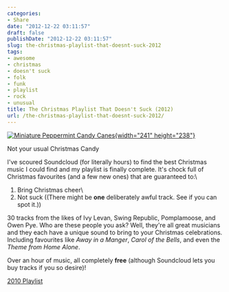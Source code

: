 ```yaml
---
categories:
- Share
date: "2012-12-22 03:11:57"
draft: false
publishDate: "2012-12-22 03:11:57"
slug: the-christmas-playlist-that-doesnt-suck-2012
tags:
- awesome
- christmas
- doesn't suck
- folk
- funk
- playlist
- rock
- unusual
title: The Christmas Playlist That Doesn't Suck (2012)
url: /the-christmas-playlist-that-doesnt-suck-2012/
---
```

[![Miniature Peppermint Candy
Canes](//farm3.staticflickr.com/2407/2065843955_18b37f7483_o.jpg){width="241"
height="238"}](http://www.flickr.com/photos/wordollhouses/2065843955/ "Miniature Peppermint Candy Canes by Aminimanda, on Flickr")

Not your usual Christmas Candy

I've scoured Soundcloud (for literally hours) to find the best Christmas
music I could find and my playlist is finally complete. It's chock full
of Christmas favourites (and a few new ones) that are guaranteed to:\
1) Bring Christmas cheer\
2) Not suck ((There might be **one** deliberately awful track. See if
you can spot it.))

30 tracks from the likes of Ivy Levan, Swing Republic, Pomplamoose, and
Owen Pye. Who are these people you ask? Well, they're all great
musicians and they each have a unique sound to bring to your Christmas
celebrations. Including favourites like *Away in a Manger*, *Carol of
the Bells*, and even the *Theme from Home Alone*.

Over an hour of music, all completely **free** (although Soundcloud lets
you buy tracks if you so desire)!

[2010
Playlist](//the.geekorium.com.au/a-christmas-playlist-that-doesnt-suck/)